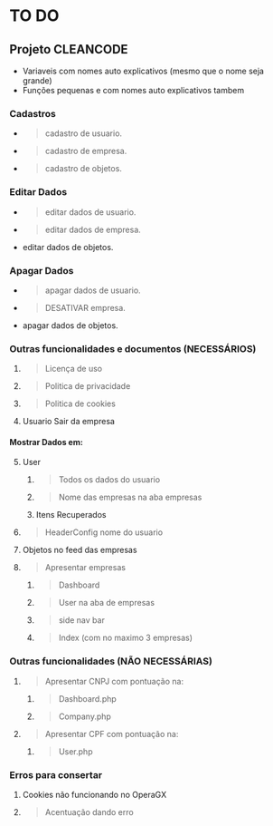 # TO DO

## Projeto CLEANCODE
- Variaveis com nomes auto explicativos (mesmo que o nome seja grande)
- Funções pequenas e com nomes auto explicativos tambem

### Cadastros
- >cadastro de usuario.
- >cadastro de empresa.
- >cadastro de objetos.

### Editar Dados
- >editar dados de usuario.
- >editar dados de empresa.
- editar dados de objetos.

### Apagar Dados
- >apagar dados de usuario.
- >DESATIVAR empresa.
- apagar dados de objetos.

### Outras funcionalidades e documentos (NECESSÁRIOS)

1. >Licença de uso
2. >Politica de privacidade
3. >Politica de cookies
4. Usuario Sair da empresa

#### Mostrar Dados em:
5. User 
    1. >Todos os dados do usuario
    2. >Nome das empresas na aba empresas 
    3. Itens Recuperados
6. >HeaderConfig nome do usuario
7. Objetos no feed das empresas 
8. >Apresentar empresas 
    1. >Dashboard
    2. >User na aba de empresas
    3. >side nav bar
    4. >Index (com no maximo 3 empresas)



### Outras funcionalidades (**NÃO** NECESSÁRIAS)
1. >Apresentar CNPJ com pontuação na:
    1. >Dashboard.php
    2. >Company.php
2. >Apresentar CPF com pontuação na:
    1. >User.php

### Erros para consertar
1. Cookies não funcionando no OperaGX
2. >Acentuação dando erro








